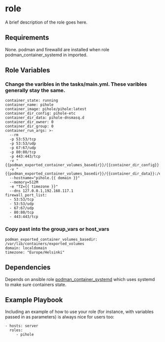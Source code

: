 role
=========


A brief description of the role goes here.

Requirements
------------

None. podman and firewalld are installed when role podman_container_systemd in imported.

Role Variables
--------------

### Change the varibles in the tasks/main.yml. These varibles generally stay the same.

    container_state: running
    container_name: pihole
    container_image: pihole/pihole:latest
    container_dir_config: pihole-etc
    container_dir_data: pihole-dnsmasq.d
    container_dir_owner: 0
    container_dir_group: 0
    container_run_args: >-
      --rm
      -p 53:53/tcp
      -p 53:53/udp
      -p 67:67/udp
      -p 80:80/tcp
      -p 443:443/tcp
      -v "{{podman_exported_container_volumes_basedir}}/{{container_dir_config}}:/etc/pihole:Z"
      -v "{{podman_exported_container_volumes_basedir}}/{{container_dir_data}}:/etc/dnsmasq.d:Z"
      --hostname="pihole.{{ domain }}"
      --memory=512M
      -e "TZ={{ timezone }}"
      --dns 127.0.0.1,192.168.117.1
    firewall_port_list:
      - 53:53/tcp
      - 53:53/udp
      - 67:67/udp
      - 80:80/tcp
      - 443:443/tcp


### Copy past into the group_vars or host_vars ###

  	podman_exported_container_volumes_basedir: /var/lib/containers/exported_volumes
  	domain: localdomain
  	timezone: "Europe/Helsinki"

Dependencies
------------

Depends on ansible role [podman_container_systemd](https://galaxy.ansible.com/ikke_t/podman_container_systemd) which uses systemd to make sure containers state.

Example Playbook
----------------

Including an example of how to use your role (for instance, with variables passed in as parameters) is always nice for users too:

    - hosts: server
      roles:
         - pihole


